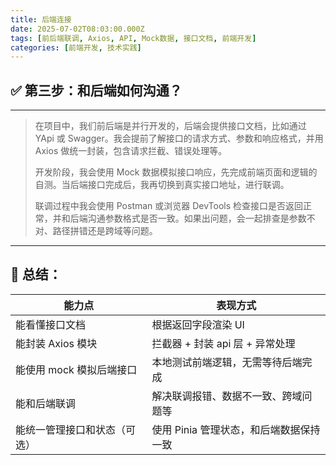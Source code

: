 ```yaml
---
title: 后端连接
date: 2025-07-02T08:03:00.000Z
tags: [前后端联调, Axios, API, Mock数据, 接口文档, 前端开发]
categories: [前端开发, 技术实践]
---
```


## ✅ 第三步：和后端如何沟通？
----

> 在项目中，我们前后端是并行开发的，后端会提供接口文档，比如通过 YApi 或 Swagger。我会提前了解接口的请求方式、参数和响应格式，并用 Axios 做统一封装，包含请求拦截、错误处理等。
>
> 开发阶段，我会使用 Mock 数据模拟接口响应，先完成前端页面和逻辑的自测。当后端接口完成后，我再切换到真实接口地址，进行联调。
>
> 联调过程中我会使用 Postman 或浏览器 DevTools 检查接口是否返回正常，并和后端沟通参数格式是否一致。如果出问题，会一起排查是参数不对、路径拼错还是跨域等问题。

------

## 💼 总结：

| 能力点                       | 表现方式                                |
| ---------------------------- | --------------------------------------- |
| 能看懂接口文档               | 根据返回字段渲染 UI                     |
| 能封装 Axios 模块            | 拦截器 + 封装 api 层 + 异常处理         |
| 能使用 mock 模拟后端接口     | 本地测试前端逻辑，无需等待后端完成      |
| 能和后端联调                 | 解决联调报错、数据不一致、跨域问题等    |
| 能统一管理接口和状态（可选） | 使用 Pinia 管理状态，和后端数据保持一致 |

